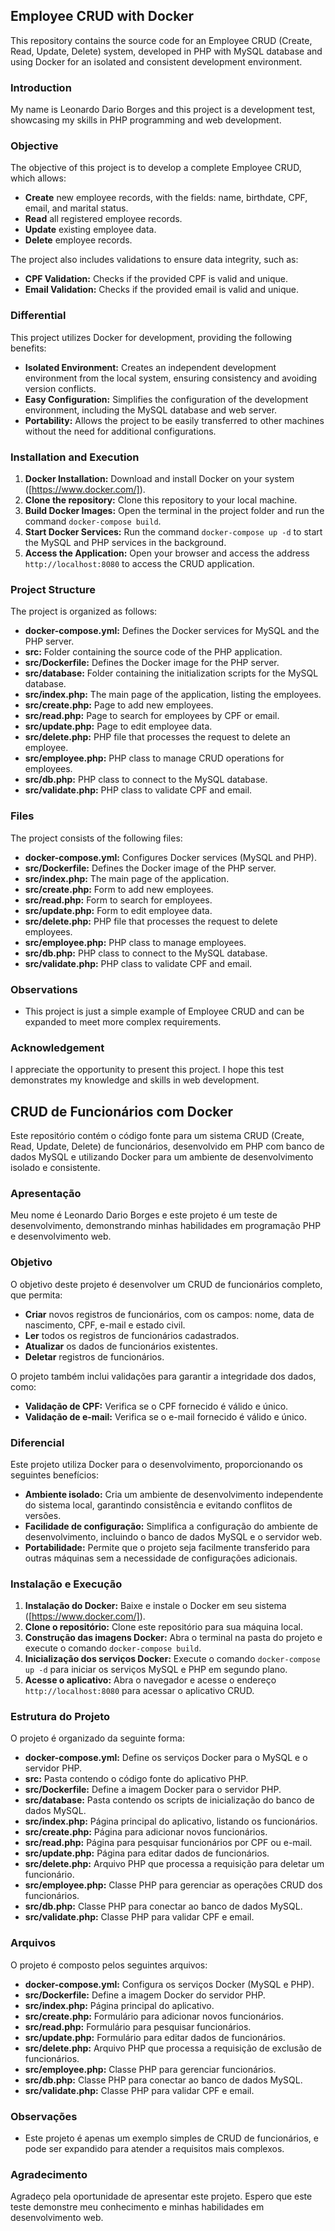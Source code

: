 ## Employee CRUD with Docker

This repository contains the source code for an Employee CRUD (Create, Read, Update, Delete) system, developed in PHP with MySQL database and using Docker for an isolated and consistent development environment.

### Introduction

My name is Leonardo Dario Borges and this project is a development test, showcasing my skills in PHP programming and web development.

### Objective

The objective of this project is to develop a complete Employee CRUD, which allows:

* **Create** new employee records, with the fields: name, birthdate, CPF, email, and marital status.
* **Read** all registered employee records.
* **Update** existing employee data.
* **Delete** employee records.

The project also includes validations to ensure data integrity, such as:

* **CPF Validation:** Checks if the provided CPF is valid and unique.
* **Email Validation:** Checks if the provided email is valid and unique.

### Differential

This project utilizes Docker for development, providing the following benefits:

* **Isolated Environment:** Creates an independent development environment from the local system, ensuring consistency and avoiding version conflicts.
* **Easy Configuration:** Simplifies the configuration of the development environment, including the MySQL database and web server.
* **Portability:** Allows the project to be easily transferred to other machines without the need for additional configurations.

### Installation and Execution

1. **Docker Installation:** Download and install Docker on your system ([https://www.docker.com/]).
2. **Clone the repository:** Clone this repository to your local machine.
3. **Build Docker Images:** Open the terminal in the project folder and run the command `docker-compose build`.
4. **Start Docker Services:** Run the command `docker-compose up -d` to start the MySQL and PHP services in the background.
5. **Access the Application:** Open your browser and access the address `http://localhost:8080` to access the CRUD application.

### Project Structure

The project is organized as follows:

* **docker-compose.yml:** Defines the Docker services for MySQL and the PHP server.
* **src:** Folder containing the source code of the PHP application.
* **src/Dockerfile:** Defines the Docker image for the PHP server.
* **src/database:** Folder containing the initialization scripts for the MySQL database.
* **src/index.php:** The main page of the application, listing the employees.
* **src/create.php:** Page to add new employees.
* **src/read.php:** Page to search for employees by CPF or email.
* **src/update.php:** Page to edit employee data.
* **src/delete.php:** PHP file that processes the request to delete an employee.
* **src/employee.php:** PHP class to manage CRUD operations for employees.
* **src/db.php:** PHP class to connect to the MySQL database.
* **src/validate.php:** PHP class to validate CPF and email.

### Files

The project consists of the following files:

* **docker-compose.yml:** Configures Docker services (MySQL and PHP).
* **src/Dockerfile:** Defines the Docker image of the PHP server.
* **src/index.php:** The main page of the application.
* **src/create.php:** Form to add new employees.
* **src/read.php:** Form to search for employees.
* **src/update.php:** Form to edit employee data.
* **src/delete.php:** PHP file that processes the request to delete employees.
* **src/employee.php:** PHP class to manage employees.
* **src/db.php:** PHP class to connect to the MySQL database.
* **src/validate.php:** PHP class to validate CPF and email.

### Observations

* This project is just a simple example of Employee CRUD and can be expanded to meet more complex requirements.


### Acknowledgement

I appreciate the opportunity to present this project. I hope this test demonstrates my knowledge and skills in web development. 























## CRUD de Funcionários com Docker

Este repositório contém o código fonte para um sistema CRUD (Create, Read, Update, Delete) de funcionários, desenvolvido em PHP com banco de dados MySQL e utilizando Docker para um ambiente de desenvolvimento isolado e consistente.

### Apresentação

Meu nome é Leonardo Dario Borges e este projeto é um teste de desenvolvimento, demonstrando minhas habilidades em programação PHP e desenvolvimento web.

### Objetivo

O objetivo deste projeto é desenvolver um CRUD de funcionários completo, que permita:

* **Criar** novos registros de funcionários, com os campos: nome, data de nascimento, CPF, e-mail e estado civil.
* **Ler** todos os registros de funcionários cadastrados.
* **Atualizar** os dados de funcionários existentes.
* **Deletar** registros de funcionários.

O projeto também inclui validações para garantir a integridade dos dados, como:

* **Validação de CPF:** Verifica se o CPF fornecido é válido e único.
* **Validação de e-mail:** Verifica se o e-mail fornecido é válido e único.

### Diferencial

Este projeto utiliza Docker para o desenvolvimento, proporcionando os seguintes benefícios:

* **Ambiente isolado:** Cria um ambiente de desenvolvimento independente do sistema local, garantindo consistência e evitando conflitos de versões.
* **Facilidade de configuração:** Simplifica a configuração do ambiente de desenvolvimento, incluindo o banco de dados MySQL e o servidor web.
* **Portabilidade:** Permite que o projeto seja facilmente transferido para outras máquinas sem a necessidade de configurações adicionais.

### Instalação e Execução

1. **Instalação do Docker:** Baixe e instale o Docker em seu sistema ([https://www.docker.com/]).
2. **Clone o repositório:** Clone este repositório para sua máquina local.
3. **Construção das imagens Docker:** Abra o terminal na pasta do projeto e execute o comando `docker-compose build`.
4. **Inicialização dos serviços Docker:** Execute o comando `docker-compose up -d` para iniciar os serviços MySQL e PHP em segundo plano.
5. **Acesse o aplicativo:** Abra o navegador e acesse o endereço `http://localhost:8080` para acessar o aplicativo CRUD.

### Estrutura do Projeto

O projeto é organizado da seguinte forma:

* **docker-compose.yml:** Define os serviços Docker para o MySQL e o servidor PHP.
* **src:** Pasta contendo o código fonte do aplicativo PHP.
* **src/Dockerfile:** Define a imagem Docker para o servidor PHP.
* **src/database:** Pasta contendo os scripts de inicialização do banco de dados MySQL.
* **src/index.php:** Página principal do aplicativo, listando os funcionários.
* **src/create.php:** Página para adicionar novos funcionários.
* **src/read.php:** Página para pesquisar funcionários por CPF ou e-mail.
* **src/update.php:** Página para editar dados de funcionários.
* **src/delete.php:** Arquivo PHP que processa a requisição para deletar um funcionário.
* **src/employee.php:** Classe PHP para gerenciar as operações CRUD dos funcionários.
* **src/db.php:** Classe PHP para conectar ao banco de dados MySQL.
* **src/validate.php:** Classe PHP para validar CPF e email.

### Arquivos

O projeto é composto pelos seguintes arquivos:

* **docker-compose.yml:** Configura os serviços Docker (MySQL e PHP).
* **src/Dockerfile:** Define a imagem Docker do servidor PHP.
* **src/index.php:** Página principal do aplicativo.
* **src/create.php:** Formulário para adicionar novos funcionários.
* **src/read.php:** Formulário para pesquisar funcionários.
* **src/update.php:** Formulário para editar dados de funcionários.
* **src/delete.php:** Arquivo PHP que processa a requisição de exclusão de funcionários.
* **src/employee.php:** Classe PHP para gerenciar funcionários.
* **src/db.php:** Classe PHP para conectar ao banco de dados MySQL.
* **src/validate.php:** Classe PHP para validar CPF e email.

### Observações

* Este projeto é apenas um exemplo simples de CRUD de funcionários, e pode ser expandido para atender a requisitos mais complexos.


### Agradecimento

Agradeço pela oportunidade de apresentar este projeto. Espero que este teste demonstre meu conhecimento e minhas habilidades em desenvolvimento web.